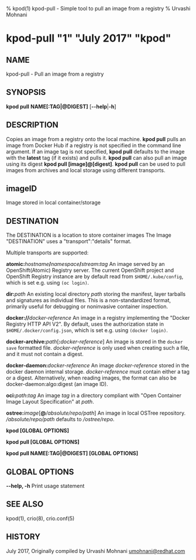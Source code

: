 % kpod(1) kpod-pull - Simple tool to pull an image from a registry
% Urvashi Mohnani
# kpod-pull "1" "July 2017" "kpod"

## NAME
kpod-pull - Pull an image from a registry

## SYNOPSIS
**kpod pull**
**NAME[:TAG|@DIGEST]**
[**--help**|**-h**]

## DESCRIPTION
Copies an image from a registry onto the local machine. **kpod pull** pulls an
image from Docker Hub if a registry is not specified in the command line argument.
If an image tag is not specified, **kpod pull** defaults to the image with the
**latest** tag (if it exists) and pulls it. **kpod pull** can also pull an image
using its digest **kpod pull [image]@[digest]**. **kpod pull** can be used to pull
images from archives and local storage using different transports.

## imageID
Image stored in local container/storage

## DESTINATION

 The DESTINATION is a location to store container images
 The Image "DESTINATION" uses a "transport":"details" format.

 Multiple transports are supported:

  **atomic:**_hostname_**/**_namespace_**/**_stream_**:**_tag_
  An image served by an OpenShift(Atomic) Registry server. The current OpenShift project and OpenShift Registry instance are by default read from `$HOME/.kube/config`, which is set e.g. using `(oc login)`.

  **dir:**_path_
  An existing local directory _path_ storing the manifest, layer tarballs and signatures as individual files. This is a non-standardized format, primarily useful for debugging or noninvasive container inspection.

  **docker://**_docker-reference_
  An image in a registry implementing the "Docker Registry HTTP API V2". By default, uses the authorization state in `$HOME/.docker/config.json`, which is set e.g. using `(docker login)`.

  **docker-archive:**_path_[**:**_docker-reference_]
  An image is stored in the `docker save` formatted file.  _docker-reference_ is only used when creating such a file, and it must not contain a digest.

  **docker-daemon:**_docker-reference_
  An image _docker-reference_ stored in the docker daemon internal storage.  _docker-reference_ must contain either a tag or a digest.  Alternatively, when reading images, the format can also be docker-daemon:algo:digest (an image ID).

  **oci:**_path_**:**_tag_
  An image _tag_ in a directory compliant with "Open Container Image Layout Specification" at _path_.

  **ostree:**_image_[**@**_/absolute/repo/path_]
  An image in local OSTree repository.  _/absolute/repo/path_ defaults to _/ostree/repo_.

**kpod [GLOBAL OPTIONS]**

**kpod pull [GLOBAL OPTIONS]**

**kpod pull NAME[:TAG|@DIGEST] [GLOBAL OPTIONS]**

## GLOBAL OPTIONS

**--help, -h**
  Print usage statement

## SEE ALSO
kpod(1), crio(8), crio.conf(5)

## HISTORY
July 2017, Originally compiled by Urvashi Mohnani <umohnani@redhat.com>
